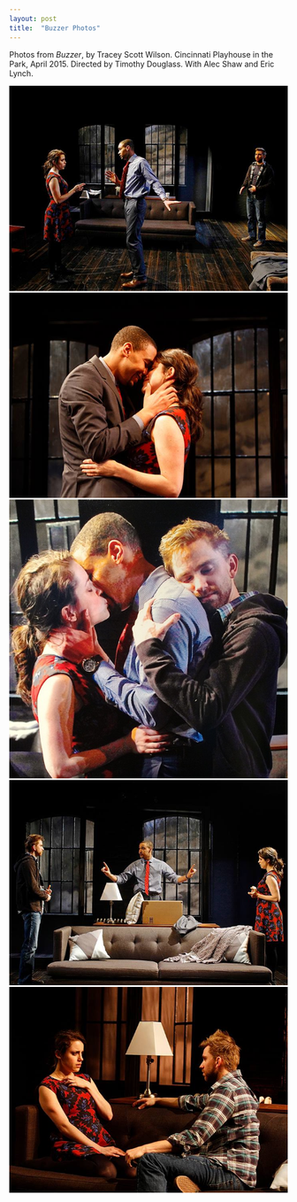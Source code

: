 ```yaml
---
layout: post
title:  "Buzzer Photos"
---
```


Photos from _Buzzer_, by Tracey Scott Wilson. Cincinnati Playhouse in the Park, April 2015.  Directed by Timothy Douglass.  With Alec Shaw and Eric Lynch. 

<img src="/images/photos/buzzer-0.jpg">
<img src="/images/photos/buzzer-1.jpg">
<img src="/images/photos/buzzer-2.jpg">
<img src="/images/photos/buzzer-3.jpg">
<img src="/images/photos/buzzer-4.jpg">